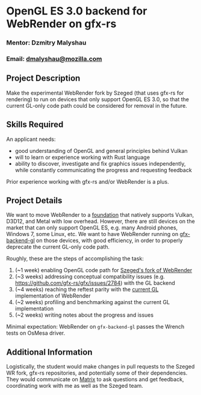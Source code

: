 # OpenGL ES 3.0 backend for WebRender on gfx-rs

### Mentor: Dzmitry Malyshau 
### Email: dmalyshau@mozilla.com 

## Project Description 

Make the experimental WebRender fork by Szeged (that uses gfx-rs for rendering) to run on devices that only support OpenGL ES 3.0, so that the current GL-only code path could be considered for removal in the future.

## Skills Required

An applicant needs:

* good understanding of OpenGL and general principles behind Vulkan
* will to learn or experience working with Rust language
* ability to discover, investigate and fix graphics issues independently, while constantly communicating the progress and requesting feedback

Prior experience working with gfx-rs and/or WebRender is a plus.

## Project Details

We want to move WebRender to a [foundation](https://github.com/gfx-rs/gfx/) that natively supports Vulkan, D3D12, and Metal with low overhead. However, there are still devices on the market that can only support OpenGL ES, e.g. many Android phones, Windows 7, some Linux, etc. We want to have WebRender running on [gfx-backend-gl](https://crates.io/crates/gfx-backend-gl) on those devices, with good efficiency, in order to properly deprecate the current GL-only code path.

Roughly, these are the steps of accomplishing the task:
  1. (~1 week) enabling OpenGL code path for [Szeged's fork of WebRender](https://github.com/szeged/webrender)
  2. (~3 weeks) addressing conceptual compatibility issues (e.g. https://github.com/gfx-rs/gfx/issues/2784) with the GL backend
  3. (~4 weeks) reaching the reftest parity with the [current GL](https://github.com/servo/webrender/) implementation of WebRender
  4. (~2 weeks) profiling and benchmarking against the current GL implementation
  5. (~2 weeks) writing notes about the progress and issues

Minimal expectation: WebRender on `gfx-backend-gl` passes the Wrench tests on OsMesa driver.

## Additional Information

Logistically, the student would make changes in pull requests to the Szeged WR fork, gfx-rs repositories, and potentially some of their dependencies. They would communicate on [Matrix](https://matrix.to/#/#gfx:matrix.org) to ask questions and get feedback, coordinating work with me as well as the Szeged team.
